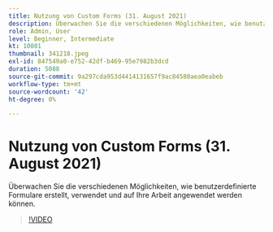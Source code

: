 ```yaml
---
title: Nutzung von Custom Forms (31. August 2021)
description: Überwachen Sie die verschiedenen Möglichkeiten, wie benutzerdefinierte Formulare erstellt, verwendet und auf Ihre Arbeit angewendet werden können.
role: Admin, User
level: Beginner, Intermediate
kt: 10001
thumbnail: 341218.jpeg
exl-id: 847549a0-e752-42df-b469-95e7982b3dcd
duration: 5088
source-git-commit: 9a297cda953d4414131657f9ac84580aea0eabeb
workflow-type: tm+mt
source-wordcount: '42'
ht-degree: 0%

---
```


# Nutzung von Custom Forms (31. August 2021)

Überwachen Sie die verschiedenen Möglichkeiten, wie benutzerdefinierte Formulare erstellt, verwendet und auf Ihre Arbeit angewendet werden können.

>[!VIDEO](https://video.tv.adobe.com/v/341218/?quality=12&learn=on)
